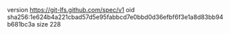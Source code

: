 version https://git-lfs.github.com/spec/v1
oid sha256:1e624b4a221cbad57d5e95fabbcd7e0bbd0d36efbf6f3e1a8d83bb94b681bc3a
size 228
